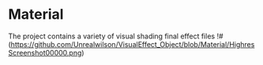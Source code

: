 # Material
The project contains a variety of visual shading final effect files
!#(https://github.com/Unrealwilson/VisualEffect_Object/blob/Material/HighresScreenshot00000.png)
